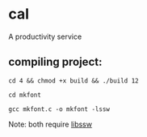 # cal

A productivity service

## compiling project:

`cd 4 && chmod +x build && ./build 12`

`cd mkfont`

`gcc mkfont.c -o mkfont -lssw`

Note: both require [libssw](https://github.com/mllegoman/ssw)
